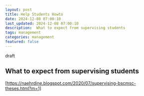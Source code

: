 ```yaml
---
layout: post
title: Help Students Howto
date: 2024-12-08 07:00:10
last_updated: 2024-12-08 07:00:10
description:  What to expect from supervising students 
tags: management
categories: management
featured: false
---
```


draft

##  What to expect from supervising students

[https://naehrdine.blogspot.com/2020/07/supervising-bscmsc-theses.html?m=1]: https://naehrdine.blogspot.com/2020/07/supervising-bscmsc-theses.html?m=1 "Linux Bluetooth"
[https://naehrdine.blogspot.com/2020/07/supervising-bscmsc-theses.html?m=1]

